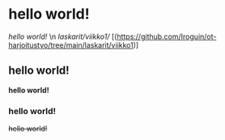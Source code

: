 # hello world!
*hello world!* \n
*laskarit/viikko1/* [(https://github.com/Iroguin/ot-harjoitustyo/tree/main/laskarit/viikko1)]
## hello world!
**hello world!**
### hello world!
~~hello world!~~
